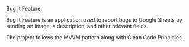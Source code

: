 Bug It Feature

Bug It Feature is an application used to report bugs to Google Sheets by sending an image, a description, and other relevant fields.

The project follows the MVVM pattern along with Clean Code Principles.

